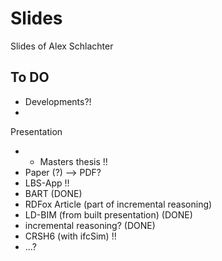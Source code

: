 # Slides
Slides of Alex Schlachter


## To DO
- Developments?!
- 

Presentation
- - Masters thesis !!
- Paper (?) --> PDF?
- LBS-App !!
- BART (DONE)
- RDFox Article (part of incremental reasoning)
- LD-BIM (from built presentation) (DONE)
- incremental reasoning? (DONE)
- CRSH6 (with ifcSim) !!
- ...?

